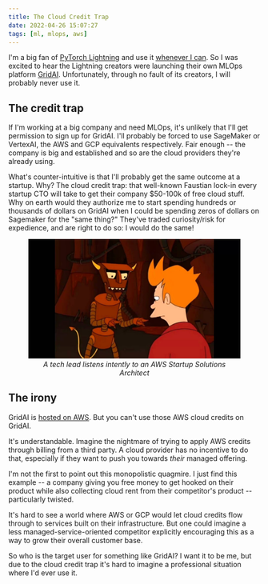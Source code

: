 ```yaml
---
title: The Cloud Credit Trap
date: 2022-04-26 15:07:27
tags: [ml, mlops, aws]
---
```

I'm a big fan of [PyTorch Lightning](https://github.com/PyTorchLightning/pytorch-lightning) and use it [whenever I can](https://github.com/bayer-science-for-a-better-life/molnet-geometric-lightning). So I was excited to hear the Lightning creators were launching their own MLOps platform [GridAI](grid.ai). Unfortunately, through no fault of its creators, I will probably never use it.

## The credit trap

If I'm working at a big company and need MLOps, it's unlikely that I'll get permission to sign up for GridAI. I'll probably be forced to use SageMaker or VertexAI, the AWS and GCP equivalents respectively. Fair enough -- the company is big and established and so are the cloud providers they're already using.

What's counter-intuitive is that I'll probably get the same outcome at a startup. Why? The cloud credit trap: that well-known Faustian lock-in every startup CTO will take to get their company $50-100k of free cloud stuff. Why on earth would they authorize me to start spending hundreds or thousands of dollars on GridAI when I could be spending zeros of dollars on Sagemaker for the "same thing?" They've traded curiosity/risk for expedience, and are right to do so: I would do the same!

<figure>
  <img src="/images/maxresdefault.jpg" alt="A skeptical tech lead listens intently to an AWS Startup Solutions Architect"/>
  <figcaption style="text-align: center"><em>A tech lead listens intently to an AWS Startup Solutions Architect</em></figcaption>
</figure>


## The irony

GridAI is [hosted on AWS](https://www.grid.ai/billing-rates/). But you can't use those AWS cloud credits on GridAI.

It's understandable. Imagine the nightmare of trying to apply AWS credits through billing from a third party. A cloud provider has no incentive to do that, especially if they want to push you towards _their_ managed offering. 

I'm not the first to point out this monopolistic quagmire. I just find this example -- a company giving you free money to get hooked on their product while also collecting cloud rent from their competitor's product -- particularly twisted.

It's hard to see a world where AWS or GCP would let cloud credits flow through to services built on their infrastructure. But one could imagine a less managed-service-oriented competitor explicitly encouraging this as a way to grow their overall customer base.

So who is the target user for something like GridAI? I want it to be me, but due to the cloud credit trap it's hard to imagine a professional situation where I'd ever use it.